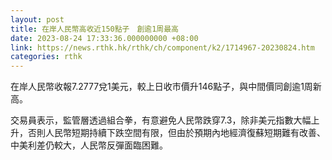 ```yaml
---
layout: post
title: 在岸人民幣高收近150點子　創逾1周最高
date: 2023-08-24 17:33:36.000000000 +08:00
link: https://news.rthk.hk/rthk/ch/component/k2/1714967-20230824.htm
categories: rthk
---
```


在岸人民幣收報7.2777兌1美元，較上日收市價升146點子，與中間價同創逾1周新高。

交易員表示，監管層透過組合拳，有意避免人民幣跌穿7.3，除非美元指數大幅上升，否則人民幣短期持續下跌空間有限，但由於預期內地經濟復蘇短期難有改善、中美利差仍較大，人民幣反彈面臨困難。
